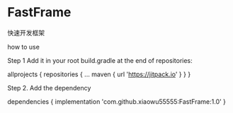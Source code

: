 # FastFrame
快速开发框架

how to use

Step 1 Add it in your root build.gradle at the end of repositories:

allprojects {
		repositories {
			...
			maven { url 'https://jitpack.io' }
		}
	}
  
Step 2. Add the dependency

dependencies {
	        implementation 'com.github.xiaowu55555:FastFrame:1.0'
	}
